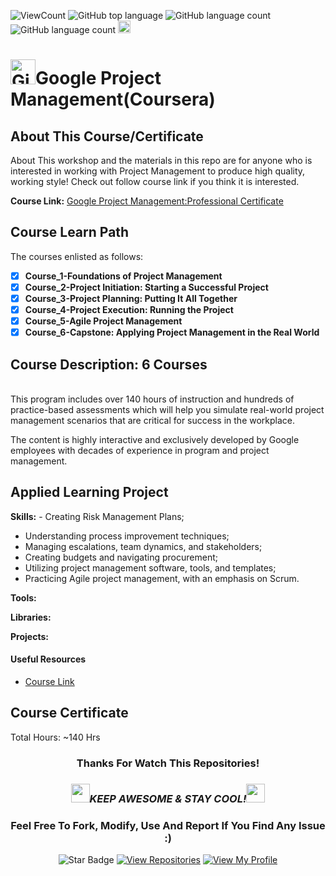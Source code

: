 ![ViewCount](https://views.whatilearened.today/views/github/BDFD-LearningGround/Coursera_Google-Project-Management.svg?cache=remove)
![GitHub top language](https://img.shields.io/github/languages/top/BDFD-LearningGround/Coursera_Google-Project-Management?style=flat)
![GitHub language count](https://img.shields.io/github/languages/count/BDFD-LearningGround/Coursera_Google-Project-Management?style=flat)
![GitHub language count](https://img.shields.io/github/languages/count/BDFD-LearningGround/Coursera_Google-Project-Management?style=flat)
<img height=20 src="https://cdn.jsdelivr.net/gh/bdfd/Personal_Image_Repo/7.Color-Icon/Status/Finish.svg" alt="bdfd" />

<!-- <img height=20 src="https://cdn.jsdelivr.net/gh/bdfd/Personal_Image_Repo/7.Color-Icon/Status/On_Progress.svg" alt="bdfd" /> -->

# <a href="https://github.com/bdfd"><img height=40 src="https://cdn.jsdelivr.net/gh/bdfd/Personal_Image_Repo/4.Stamp/BDFD_Stamp.png" alt="GitHub Followers" /></a>Google Project Management(Coursera)

## About This Course/Certificate

About This workshop and the materials in this repo are for anyone who is interested in working with Project Management to produce high quality, working style! Check out follow course link if you think it is interested.

**Course Link:** [Google Project Management:Professional Certificate](https://www.coursera.org/professional-certificates/google-project-management)

## Course Learn Path

The courses enlisted as follows:

- [x] **Course_1-Foundations of Project Management**
- [x] **Course_2-Project Initiation: Starting a Successful Project**
- [x] **Course_3-Project Planning: Putting It All Together**
- [x] **Course_4-Project Execution: Running the Project**
- [x] **Course_5-Agile Project Management**
- [x] **Course_6-Capstone: Applying Project Management in the Real World**

## Course Description: 6 Courses

<br/>
This program includes over 140 hours of instruction and hundreds of practice-based assessments which will help you simulate real-world project management scenarios that are critical for success in the workplace.

The content is highly interactive and exclusively developed by Google employees with decades of experience in program and project management.

## Applied Learning Project

**Skills:** - Creating Risk Management Plans;

- Understanding process improvement techniques;
- Managing escalations, team dynamics, and stakeholders;
- Creating budgets and navigating procurement;
- Utilizing project management software, tools, and templates;
- Practicing Agile project management, with an emphasis on Scrum.

**Tools:**

**Libraries:**

**Projects:**

#### Useful Resources

- [Course Link](https://www.coursera.org/professional-certificates/google-project-management)

## Course Certificate

Total Hours: ~140 Hrs

<div align="center">

### Thanks For Watch This Repositories!

### <img src="https://media.giphy.com/media/WUlplcMpOCEmTGBtBW/giphy.gif" width="30"><i>KEEP AWESOME & STAY COOL!</i><img src="https://media.giphy.com/media/WUlplcMpOCEmTGBtBW/giphy.gif" width="30">

### Feel Free To Fork, Modify, Use And Report If You Find Any Issue :)

![Star Badge](https://img.shields.io/static/v1?label=%F0%9F%8C%9F&message=If%20Useful&style=style=flat&color=BC4E99)
[![View Repositories](https://img.shields.io/badge/View-My_Repositories-blue?logo=GitHub)](https://github.com/bdfd?tab=repositories)
[![View My Profile](https://img.shields.io/badge/View-My_Profile-green?logo=GitHub)](https://github.com/bdfd)

</div>

<!-- ![Certificate](https://cdn.jsdelivr.net/gh/BDFD-LearningGround/Certificate-Folder/6.0-Others/Course-Version%20Control%20with%20Git/Course-Version%20Control%20with%20Git.jpeg) -->
